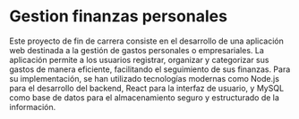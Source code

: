 # Gestion finanzas personales

 Este proyecto de fin de carrera consiste en el desarrollo de una aplicación web destinada a la gestión de gastos personales o empresariales. La aplicación permite a los usuarios registrar, organizar y categorizar sus gastos de manera eficiente, facilitando el seguimiento de sus finanzas. Para su implementación, se han utilizado tecnologías modernas como Node.js para el desarrollo del backend, React para la interfaz de usuario, y MySQL como base de datos para el almacenamiento seguro y estructurado de la información.
